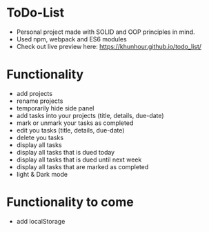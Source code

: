 # ToDo-List
 - Personal project made with SOLID and OOP principles in mind.
 - Used npm, webpack and  ES6 modules
 - Check out live preview here: https://khunhour.github.io/todo_list/
# Functionality
 - add projects
 - rename projects
 - temporarily hide side panel 
 - add tasks into your projects (title, details, due-date)
 - mark or unmark your tasks as completed
 - edit you tasks (title, details, due-date)
 - delete you tasks
 - display all tasks
 - display all tasks that is dued today
 - display all tasks that is dued until next week
 - display all tasks that are marked as completed
 - light & Dark mode
# Functionality to come
 - add localStorage